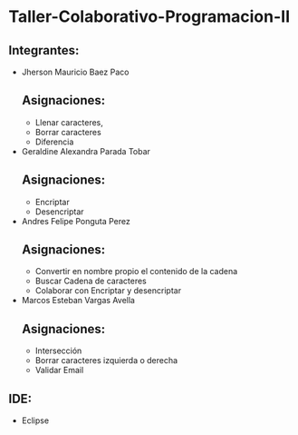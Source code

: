 # Taller-Colaborativo-Programacion-II

## Integrantes:

- Jherson Mauricio Baez Paco
  ## Asignaciones:
  -  Llenar caracteres,
  -  Borrar caracteres
  -  Diferencia
- Geraldine Alexandra Parada Tobar
  ## Asignaciones:
  -   Encriptar
  -   Desencriptar
- Andres Felipe Ponguta Perez
  ## Asignaciones:
  -  Convertir en nombre propio el contenido de la cadena
  -  Buscar Cadena de caracteres
  -  Colaborar con Encriptar y desencriptar
- Marcos Esteban Vargas Avella
  ## Asignaciones:
  -   Intersección
  -   Borrar caracteres izquierda o derecha
  -   Validar Email

## IDE:
- Eclipse
